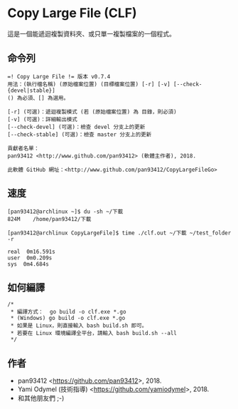 # Copy Large File (CLF)
這是一個能遞迴複製資料夾、或只單一複製檔案的一個程式。

## 命令列
```
=! Copy Large File != 版本 v0.7.4
用法：(執行檔名稱) (原始檔案位置) (目標檔案位置) [-r] [-v] [--check-{devel|stable}]
() 為必須、[] 為選用。

[-r] (可選)：遞迴複製模式 (若 (原始檔案位置) 為 目錄，則必須)
[-v] (可選)：詳細輸出模式
[--check-devel] (可選)：檢查 devel 分支上的更新
[--check-stable] (可選)：檢查 master 分支上的更新

貢獻者名單：
pan93412 <http://www.github.com/pan93412> (軟體主作者), 2018.

此軟體 GitHub 網址：<http://www.github.com/pan93412/CopyLargeFileGo>

```

## 速度
```
[pan93412@archlinux ~]$ du -sh ~/下載
824M	/home/pan93412/下載

[pan93412@archlinux CopyLargeFile]$ time ./clf.out ~/下載 ~/test_folder -r

real  0m16.591s
user  0m0.209s
sys  0m4.684s
```

## 如何編譯
```
/*
 * 編譯方式：  go build -o clf.exe *.go
 * (Windows) go build -o clf.exe *.go
 * 如果是 Linux，則直接輸入 bash build.sh 即可。
 * 若要在 Linux 環境編譯全平台，請輸入 bash build.sh --all
 */
```

## 作者
- pan93412 \<<https://github.com/pan93412>\>, 2018.
- Yami Odymel (技術指導) \<<https://github.com/yamiodymel>\>, 2018.
- 和其他朋友們 ;-)
